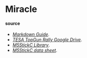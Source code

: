 # Miracle

#### source
- *[Markdown Guide](https://www.markdownguide.org)*.
- *[TESA TopGun Rally Google Drive](https://drive.google.com/drive/folders/12wo_lKWf2zJ-goX4MrgUmv4HLQbMHN4j)*.
- *[M5StickC Library](https://github.com/m5stack/M5StickC)*.
- *[M5StickC data sheet](https://docs.m5stack.com/en/core/m5stick)*.